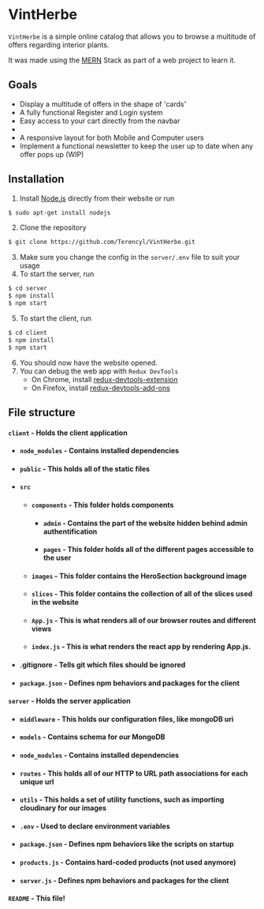 # VintHerbe

`VintHerbe` is a simple online catalog that allows you to browse a multitude of offers regarding interior plants.

It was made using the [MERN](https://www.mongodb.com/mern-stack) Stack as part of a web project to learn it.

## Goals

-   Display a multitude of offers in the shape of 'cards'
-   A fully functional Register and Login system
-   Easy access to your cart directly from the navbar
-
-   A responsive layout for both Mobile and Computer users
-   Implement a functional newsletter to keep the user up to date when any offer pops up (WIP)

## Installation

1. Install [Node.js](https://nodejs.org/en/) directly from their website or run

```bash
$ sudo apt-get install nodejs
```

2. Clone the repository

```bash
$ git clone https://github.com/Terencyl/VintHerbe.git
```

3.  Make sure you change the config in the `server/.env` file to suit your usage
4.  To start the server, run

```bash
$ cd server
$ npm install
$ npm start
```

5. To start the client, run

```bash
$ cd client
$ npm install
$ npm start
```

6. You should now have the website opened.
7. You can debug the web app with `Redux DevTools`
    - On Chrome, install [redux-devtools-extension](https://chrome.google.com/webstore/detail/redux-devtools/lmhkpmbekcpmknklioeibfkpmmfibljd)
    - On Firefox, install [redux-devtools-add-ons](https://addons.mozilla.org/en-US/firefox/addon/reduxdevtools/)

## File structure

#### `client` - Holds the client application

-   #### `node_modules` - Contains installed dependencies
-   #### `public` - This holds all of the static files
-   #### `src`
    -   #### `components` - This folder holds components
        -   #### `admin` - Contains the part of the website hidden behind admin authentification
        -   #### `pages` - This folder holds all of the different pages accessible to the user
    -   #### `images` - This folder contains the HeroSection background image
    -   #### `slices` - This folder contains the collection of all of the slices used in the website
    -   #### `App.js` - This is what renders all of our browser routes and different views
    -   #### `index.js` - This is what renders the react app by rendering App.js.
-   #### .gitignore - Tells git which files should be ignored
-   #### `package.json` - Defines npm behaviors and packages for the client

#### `server` - Holds the server application

-   #### `middleware` - This holds our configuration files, like mongoDB uri
-   #### `models` - Contains schema for our MongoDB
-   #### `node_modules` - Contains installed dependencies
-   #### `routes` - This holds all of our HTTP to URL path associations for each unique url
-   #### `utils` - This holds a set of utility functions, such as importing cloudinary for our images
-   #### `.env` - Used to declare environment variables
-   #### `package.json` - Defines npm behaviors like the scripts on startup
-   #### `products.js` - Contains hard-coded products (not used anymore)
-   #### `server.js` - Defines npm behaviors and packages for the client

#### `README` - This file!
